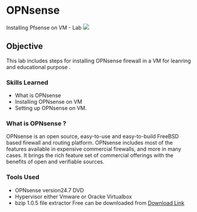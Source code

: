 # OPNsense
Installing Pfsense on VM - Lab
<img src="https://img.shields.io/badge/Firewall-OPNsense-orange?logo=opnsense&logoColor=white"></img>

## Objective
This lab includes steps for installing OPNsense firewall in a VM for leanring and educational purpose .

### Skills Learned

- What is OPNsense
- Installing OPNsense on VM
- Setting up OPNsense on VM.

### What is OPNsense ?
OPNsense is an open source, easy-to-use and easy-to-build FreeBSD based firewall and routing platform. OPNsense includes most of the features available in expensive commercial firewalls, 
and more in many cases. It brings the rich feature set of commercial offerings with the benefits of open and verifiable sources.

### Tools Used

- OPNsense version24.7 DVD 
- Hypervisor either Vmware or Oracke Virtualbox
- bzip 1.0.5 file extractor Free can be downloaded from <a href="https://gnuwin32.sourceforge.net/packages/bzip2.htm">Download Link</a>
